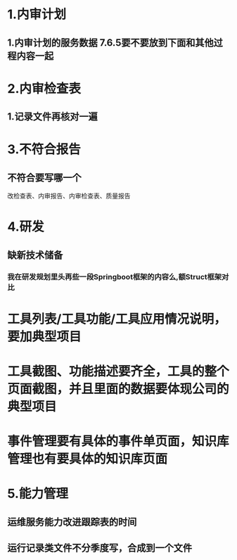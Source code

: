 # 1.内审计划
##  1.内审计划的服务数据 7.6.5要不要放到下面和其他过程内容一起

# 2.内审检查表
##  1.记录文件再核对一遍
# 3.不符合报告
## 不符合要写哪一个
改检查表、内审报告、内审检查表、质量报告


# 4.研发
## 缺新技术储备
### 我在研发规划里头再些一段Springboot框架的内容么,额Struct框架对比


# 
# 工具列表/工具功能/工具应用情况说明，要加典型项目
# 工具截图、功能描述要齐全，工具的整个页面截图，并且里面的数据要体现公司的典型项目
# 事件管理要有具体的事件单页面，知识库管理也有要具体的知识库页面

# 5.能力管理

## 运维服务能力改进跟踪表的时间
## 运行记录类文件不分季度写，合成到一个文件


